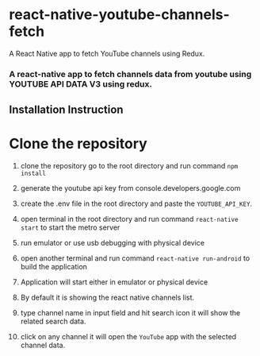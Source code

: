 # react-native-youtube-channels-fetch
A React Native app to fetch YouTube channels using Redux.

### A react-native app to fetch channels data from youtube using YOUTUBE API DATA V3 using redux.

## Installation Instruction 

# Clone the repository 
1. clone the repository go to the root directory and run command `npm install`

2. generate the youtube api key from console.developers.google.com

3. create the .env file in the root directory and paste the `YOUTUBE_API_KEY`.

4. open terminal in the root directory and run command `react-native start` to start the metro server

5. run emulator or use usb debugging with physical device

6. open another terminal and run command `react-native run-android` to build the application 

7. Application will start either in emulator or physical device

8. By default it is showing the react native channels list.

9. type channel name in input field and hit search icon it will show the related search data.

10. click on any channel it will open the `YouTube` app with the selected channel data.
